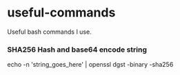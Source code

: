 # useful-commands
Useful bash commands I use.

### SHA256 Hash and base64 encode string

echo -n 'string_goes_here' | openssl dgst -binary -sha256
